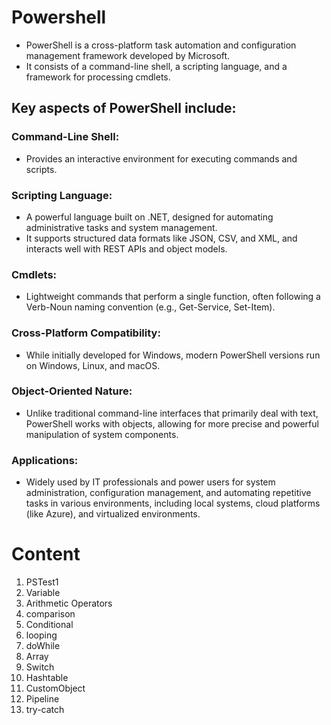 # Powershell
- PowerShell is a cross-platform task automation and configuration management framework developed by Microsoft. 
- It consists of a command-line shell, a scripting language, and a framework for processing cmdlets.
## Key aspects of PowerShell include:
### Command-Line Shell:
- Provides an interactive environment for executing commands and scripts.
### Scripting Language:
- A powerful language built on .NET, designed for automating administrative tasks and system management. 
- It supports structured data formats like JSON, CSV, and XML, and interacts well with REST APIs and object models.
### Cmdlets:
- Lightweight commands that perform a single function, often following a Verb-Noun naming convention (e.g., Get-Service, Set-Item).
### Cross-Platform Compatibility:
- While initially developed for Windows, modern PowerShell versions run on Windows, Linux, and macOS.
### Object-Oriented Nature:
- Unlike traditional command-line interfaces that primarily deal with text, PowerShell works with objects, allowing for more precise and powerful manipulation of system components.
### Applications:
- Widely used by IT professionals and power users for system administration, configuration management, and automating repetitive tasks in various environments, including local systems, cloud platforms (like Azure), and virtualized environments.

# Content
1. PSTest1
2. Variable
3. Arithmetic Operators
4. comparison
5. Conditional
6. looping
7. doWhile
8. Array
9. Switch
10. Hashtable
11. CustomObject
12. Pipeline
13. try-catch
